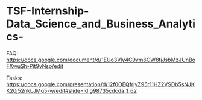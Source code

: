 # TSF-Internship-Data_Science_and_Business_Analytics-

FAQ: https://docs.google.com/document/d/1EUo3Vly4C9ym6OW8tjJsbMzJUnBoFXwuSh-Pit9vNso/edit

Tasks: https://docs.google.com/presentation/d/12f0OEQfrjyZ95r11HZ2VSDb5sNJKK20j52nkLJMq5-w/edit#slide=id.g98735cdcda_1_62